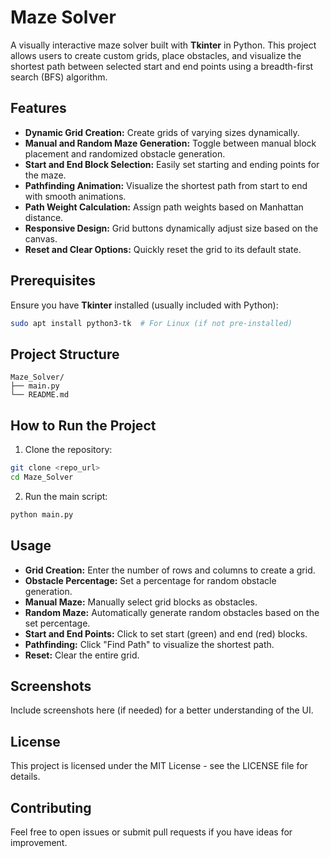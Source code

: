# Maze Solver

A visually interactive maze solver built with **Tkinter** in Python. This project allows users to create custom grids, place obstacles, and visualize the shortest path between selected start and end points using a breadth-first search (BFS) algorithm.

## Features

* **Dynamic Grid Creation:** Create grids of varying sizes dynamically.
* **Manual and Random Maze Generation:** Toggle between manual block placement and randomized obstacle generation.
* **Start and End Block Selection:** Easily set starting and ending points for the maze.
* **Pathfinding Animation:** Visualize the shortest path from start to end with smooth animations.
* **Path Weight Calculation:** Assign path weights based on Manhattan distance.
* **Responsive Design:** Grid buttons dynamically adjust size based on the canvas.
* **Reset and Clear Options:** Quickly reset the grid to its default state.

## Prerequisites

Ensure you have **Tkinter** installed (usually included with Python):

```bash
sudo apt install python3-tk  # For Linux (if not pre-installed)
```

## Project Structure

```
Maze_Solver/
├── main.py
└── README.md
```

## How to Run the Project

1. Clone the repository:

```bash
git clone <repo_url>
cd Maze_Solver
```

2. Run the main script:

```bash
python main.py
```

## Usage

* **Grid Creation:** Enter the number of rows and columns to create a grid.
* **Obstacle Percentage:** Set a percentage for random obstacle generation.
* **Manual Maze:** Manually select grid blocks as obstacles.
* **Random Maze:** Automatically generate random obstacles based on the set percentage.
* **Start and End Points:** Click to set start (green) and end (red) blocks.
* **Pathfinding:** Click "Find Path" to visualize the shortest path.
* **Reset:** Clear the entire grid.

## Screenshots

Include screenshots here (if needed) for a better understanding of the UI.

## License

This project is licensed under the MIT License - see the LICENSE file for details.

## Contributing

Feel free to open issues or submit pull requests if you have ideas for improvement.
